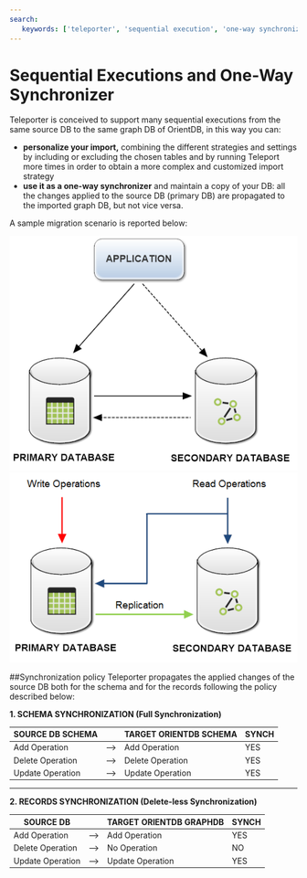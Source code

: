```yaml
---
search:
   keywords: ['teleporter', 'sequential execution', 'one-way synchronizer', '1-way synchronizer']
---
```


# Sequential Executions and One-Way Synchronizer
Teleporter is conceived to support many sequential executions from the same source DB to the same graph DB of OrientDB, in this way you can:

- **personalize your import,** combining the different strategies and settings by including or excluding the chosen tables and by running Teleport more times in order to obtain a more complex and customized import strategy
- **use it as a one-way synchronizer** and maintain a copy of your DB: all the changes applied to the source DB (primary DB) are propagated to the imported graph DB, but not vice versa.

A sample migration scenario is reported below:

![Migration Scenario1](images/teleporter-migration1.png)
![Migration Scenario2](images/teleporter-migration2.png)

##Synchronization policy
Teleporter propagates the applied changes of the source DB both for the schema and for the records following the policy described below:       

**1. SCHEMA SYNCHRONIZATION (Full Synchronization)**      

| SOURCE DB SCHEMA |         | TARGET ORIENTDB SCHEMA | SYNCH |
|------------------|---------|------------------------|-------|       
| Add Operation    |   -->   | Add Operation          |  YES  |  
| Delete Operation |   -->   | Delete Operation       |  YES  |
| Update Operation |   -->   | Update Operation       |  YES  |    
****
**2. RECORDS SYNCHRONIZATION (Delete-less Synchronization)**   

| SOURCE DB        |         | TARGET ORIENTDB GRAPHDB | SYNCH |
|------------------|---------|-------------------------|-------|        
| Add Operation    |   -->   | Add Operation           |  YES  |       
| Delete Operation |   -->   | No Operation            |  NO  |
| Update Operation |   -->   | Update Operation        |  YES  |   

